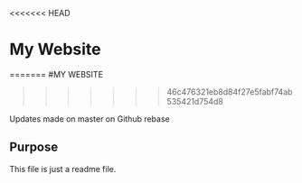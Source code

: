 <<<<<<< HEAD
# My Website	
=======
#MY WEBSITE
>>>>>>> 46c476321eb8d84f27e5fabf74ab535421d754d8

Updates made on master on Github rebase

## Purpose

This file is just a readme file.
